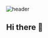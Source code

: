 ![header](https://capsule-render.vercel.app/api?type=waving&color=gradient&height=300&section=header&text=Hello%20I%20am%20yMinji%20%F0%9F%A4%97)

## Hi there 👋

<!--
**meanzzi/meanzzi** is a ✨ _special_ ✨ repository because its `README.md` (this file) appears on your GitHub profile.

Here are some ideas to get you started:

- 🔭 I’m currently working on ...
- 🌱 I’m currently learning ...
- 👯 I’m looking to collaborate on ...
- 🤔 I’m looking for help with ...
- 💬 Ask me about ...
- 📫 How to reach me: ...
- 😄 Pronouns: ...
- ⚡ Fun fact: ...
-->
